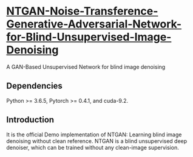 # [NTGAN-Noise-Transference-Generative-Adversarial-Network-for-Blind-Unsupervised-Image-Denoising](https://github.com/RickZ1010/NTGAN-Noise-Transference-Generative-Adversarial-Network-for-Blind-Unsupervised-Image-Denoising)
A GAN-Based Unsupervised Network for blind image denoising

## Dependencies
Python >= 3.6.5, Pytorch >= 0.4.1, and cuda-9.2.

## Introduction
It is the official Demo implementation of NTGAN: Learning blind image denoising without clean reference. NTGAN is a blind unsupervised deep denoiser, which can be trained without any clean-image supervision. 
